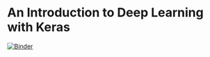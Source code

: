 # An Introduction to Deep Learning with Keras
[![Binder](http://mybinder.org/badge.svg)](http://mybinder.org/repo/YaleATLAS/CERNDeepLearningTutorial)

